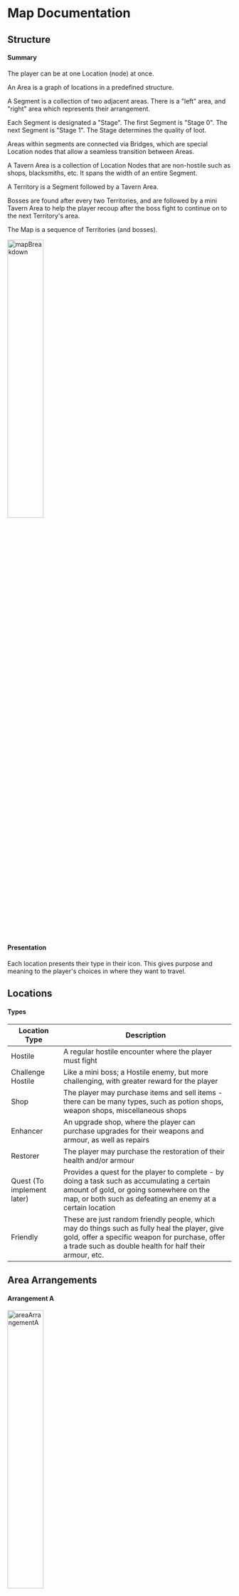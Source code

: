 # Map Documentation

## Structure

#### Summary

The player can be at one Location (node) at once.

An Area is a graph of locations in a predefined structure.

A Segment is a collection of two adjacent areas. There is a "left" area, and "right" area which represents their arrangement.

Each Segment is designated a "Stage". The first Segment is "Stage 0". The next Segment is "Stage 1". The Stage determines the quality of loot.

Areas within segments are connected via Bridges, which are special Location nodes that allow a seamless transition between Areas.

A Tavern Area is a collection of Location Nodes that are non-hostile such as shops, blacksmiths, etc. It spans the width of an entire Segment.

A Territory is a Segment followed by a Tavern Area.

Bosses are found after every two Territories, and are followed by a mini Tavern Area to help the player recoup after the boss fight to continue on to the next Territory's area.

The Map is a sequence of Territories (and bosses).

<img src="Assets/mapBreakdown.jpg" alt="mapBreakdown" width="40%" /> 

#### Presentation

Each location presents their type in their icon. This gives purpose and meaning to the player's choices in where they want to travel.

## Locations

#### Types

| Location Type              | Description                                                  |
| -------------------------- | ------------------------------------------------------------ |
| Hostile                    | A regular hostile encounter where the player must fight      |
| Challenge Hostile          | Like a mini boss; a Hostile enemy, but more challenging, with greater reward for the player |
| Shop                       | The player may purchase items and sell items - there can be many types, such as potion shops, weapon shops, miscellaneous shops |
| Enhancer                   | An upgrade shop, where the player can purchase upgrades for their weapons and armour, as well as repairs |
| Restorer                   | The player may purchase the restoration of their health and/or armour |
| Quest (To implement later) | Provides a quest for the player to complete - by doing a task such as accumulating a certain amount of gold, or going somewhere on the map, or both such as defeating an enemy at a certain location |
| Friendly                   | These are just random friendly people, which may do things such as fully heal the player, give gold, offer a specific weapon for purchase, offer a trade such as double health for half their armour, etc. |

## Area Arrangements

#### Arrangement A

<img src="Assets/areaArrangementA.png" alt="areaArrangementA" width="40%" /> 

#### Arrangement B

<img src="Assets/areaArrangementB.png" alt="areaArrangementB" width="40%" /> 

#### Arrangement C

<img src="Assets/areaArrangementC.png" alt="areaArrangementC" width="40%" /> 

#### Arrangement D

<img src="Assets/areaArrangementD.png" alt="areaArrangementD" width="40%" /> 

#### Arrangement E

<img src="Assets/areaArrangementE.png" alt="areaArrangementE" width="40%" /> 

#### Arrangement F

<img src="Assets/areaArrangementF.png" alt="areaArrangementF" width="40%" /> 

#### Arrangement G

<img src="Assets/areaArrangementG.png" alt="areaArrangementG" width="40%" /> 

#### Arrangement H

<img src="Assets/areaArrangementH.png" alt="areaArrangementH" width="40%" /> 

#### Arrangement I

<img src="Assets/areaArrangementI.png" alt="areaArrangementI" width="40%" /> 

#### Arrangement J

<img src="Assets/areaArrangementJ.png" alt="areaArrangementJ" width="40%" /> 





